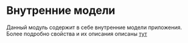 # Внутренние модели

Данный модуль содержит в себе внутренние модели приложения.
Более подробно свойства и их описания описаны [тут](./../docs/architecture/api.md) 